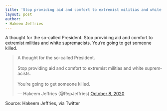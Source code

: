 ```yaml
---
title: 'Stop providing aid and comfort to extremist militias and white supremacists'
layout: post
author:
- Hakeem Jeffries
---
```


A thought for the so-called President. Stop providing aid and comfort to extremist militias and white supremacists. You’re going to get someone killed.

<blockquote class="twitter-tweet"><p lang="en" dir="ltr">A thought for the so-called President.<br><br>Stop providing aid and comfort to extremist militias and white supremacists. <br><br>You’re going to get someone killed.</p>&mdash; Hakeem Jeffries (@RepJeffries) <a href="https://twitter.com/RepJeffries/status/1314325765614374914?ref_src=twsrc%5Etfw">October 8, 2020</a></blockquote> <script async src="https://platform.twitter.com/widgets.js" charset="utf-8"></script>

Source: Hakeem Jeffries, via Twitter
